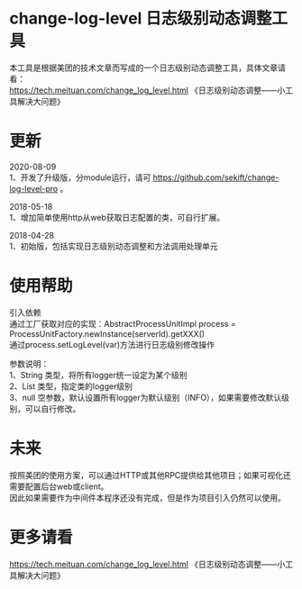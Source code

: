 # change-log-level 日志级别动态调整工具
本工具是根据美团的技术文章而写成的一个日志级别动态调整工具，具体文章请看：<br />
https://tech.meituan.com/change_log_level.html 《日志级别动态调整——小工具解决大问题》<br />

# 更新
2020-08-09<br />
1、开发了升级版，分module运行，请可 https://github.com/sekift/change-log-level-pro 。<br />

2018-05-18<br />
1、增加简单使用http从web获取日志配置的类，可自行扩展。<br />

2018-04-28 <br />
1、初始版，包括实现日志级别动态调整和方法调用处理单元<br />

# 使用帮助
引入依赖<br />
通过工厂获取对应的实现：AbstractProcessUnitImpl process = ProcessUnitFactory.newInstance(serverId).getXXX()<br />
通过process.setLogLevel(var)方法进行日志级别修改操作<br />

参数说明：<br />
1、String 类型，将所有logger统一设定为某个级别<br />
2、List<LoggerBean> 类型，指定类的logger级别<br />
3、null 空参数，默认设置所有logger为默认级别（INFO），如果需要修改默认级别，可以自行修改。<br />

# 未来
按照美团的使用方案，可以通过HTTP或其他RPC提供给其他项目；如果可视化还需要配置后台web或client。<br />
因此如果需要作为中间件本程序还没有完成，但是作为项目引入仍然可以使用。<br />

# 更多请看
https://tech.meituan.com/change_log_level.html 《日志级别动态调整——小工具解决大问题》<br />

